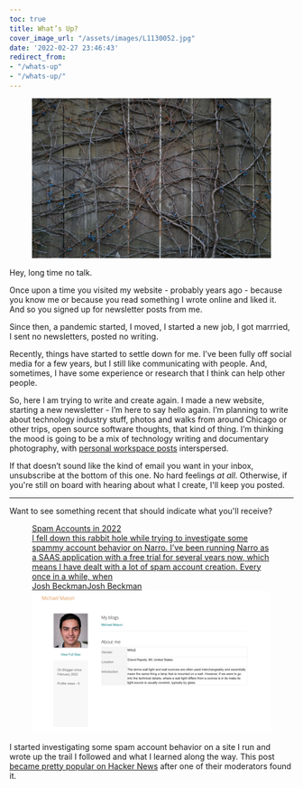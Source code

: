 ```yaml
---
toc: true
title: What’s Up?
cover_image_url: "/assets/images/L1130052.jpg"
date: '2022-02-27 23:46:43'
redirect_from:
- "/whats-up"
- "/whats-up/"
---
```


<figure class="kg-card kg-image-card"><img src="/assets/images/L1130052.jpg" /></figure>

Hey, long time no talk.

Once upon a time you visited my website - probably years ago - because you know me or because you read something I wrote online and liked it. And so you signed up for newsletter posts from me.

Since then, a pandemic started, I moved, I started a new job, I got marrried, I sent no newsletters, posted no writing.

Recently, things have started to settle down for me. I’ve been fully off social media for a few years, but I still like communicating with people. And, sometimes, I have some experience or research that I think can help other people.

So, here I am trying to write and create again. I made a new website, starting a new newsletter - I’m here to say hello again. I’m planning to write about technology industry stuff, photos and walks from around Chicago or other trips, open source software thoughts, that kind of thing. I’m thinking the mood is going to be a mix of technology writing and documentary photography, with [personal workspace posts]( /tag/desk/) interspersed.

If that doesn’t sound like the kind of email you want in your inbox, unsubscribe at the bottom of this one. No hard feelings _at all_. Otherwise, if you're still on board with hearing about what I create, I'll keep you posted.

* * *

Want to see something recent that should indicate what you'll receive?

<figure class="kg-card kg-bookmark-card"><a class="kg-bookmark-container" href="/what-spam-accounts-look-like-in-2022/"><div class="kg-bookmark-content">
<div class="kg-bookmark-title">Spam Accounts in 2022</div>
<div class="kg-bookmark-description">I fell down this rabbit hole while trying to investigate some spammy account behavior on Narro. I’ve been running Narro as a SAAS application with a free trial for several years now, which means I have dealt with a lot of spam account creation. Every once in a while, when</div>
<div class="kg-bookmark-metadata">
<img class="kg-bookmark-icon" src="/assets/images/favicon.png" alt=""><span class="kg-bookmark-author">Josh Beckman</span><span class="kg-bookmark-publisher">Josh Beckman</span>
</div>
</div>
<div class="kg-bookmark-thumbnail"><img src="/assets/images/87863FBF-65C7-4DC9-846F-7D760C7BF1D1.jpeg" alt=""></div></a></figure>

I started investigating some spam account behavior on a site I run and wrote up the trail I followed and what I learned along the way. This post [became pretty popular on Hacker News](https://news.ycombinator.com/item?id=30388074) after one of their moderators found it.

